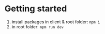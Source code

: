 # Getting started

1. install packages in client & root folder: `npm i`
2. in root folder: `npm run dev`
